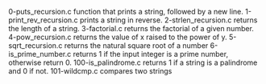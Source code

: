 0-puts_recursion.c	function that prints a string, followed by a new line.
1-print_rev_recursion.c	prints a string in reverse.
2-strlen_recursion.c	returns the length of a string.
3-factorial.c	returns the factorial of a given number.
4-pow_recursion.c	returns the value of x raised to the power of y.
5-sqrt_recursion.c	returns the natural square root of a number
6-is_prime_number.c	returns 1 if the input integer is a prime number, otherwise return 0.
100-is_palindrome.c	returns 1 if a string is a palindrome and 0 if not.
101-wildcmp.c	compares two strings
